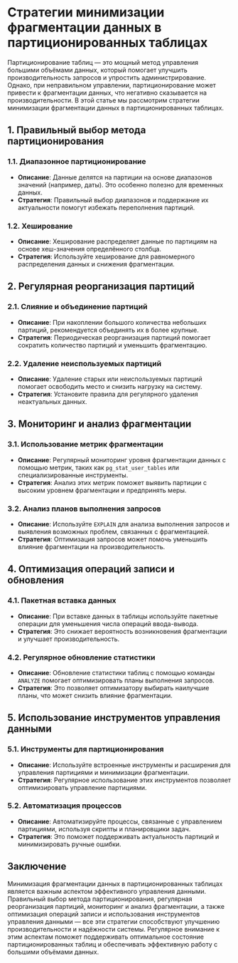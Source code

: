 # Стратегии минимизации фрагментации данных в партиционированных таблицах

Партиционирование таблиц — это мощный метод управления большими объёмами данных, который помогает улучшить производительность запросов и упростить администрирование. Однако, при неправильном управлении, партиционирование может привести к фрагментации данных, что негативно сказывается на производительности. В этой статье мы рассмотрим стратегии минимизации фрагментации данных в партиционированных таблицах.

## 1. **Правильный выбор метода партиционирования**

### 1.1. **Диапазонное партиционирование**

- **Описание**: Данные делятся на партиции на основе диапазонов значений (например, даты). Это особенно полезно для временных данных.
- **Стратегия**: Правильный выбор диапазонов и поддержание их актуальности помогут избежать переполнения партиций.

### 1.2. **Хеширование**

- **Описание**: Хеширование распределяет данные по партициям на основе хеш-значения определённого столбца.
- **Стратегия**: Используйте хеширование для равномерного распределения данных и снижения фрагментации.

## 2. **Регулярная реорганизация партиций**

### 2.1. **Слияние и объединение партиций**

- **Описание**: При накоплении большого количества небольших партиций, рекомендуется объединять их в более крупные.
- **Стратегия**: Периодическая реорганизация партиций помогает сократить количество партиций и уменьшить фрагментацию.

### 2.2. **Удаление неиспользуемых партиций**

- **Описание**: Удаление старых или неиспользуемых партиций помогает освободить место и снизить нагрузку на систему.
- **Стратегия**: Установите правила для регулярного удаления неактуальных данных.

## 3. **Мониторинг и анализ фрагментации**

### 3.1. **Использование метрик фрагментации**

- **Описание**: Регулярный мониторинг уровня фрагментации данных с помощью метрик, таких как `pg_stat_user_tables` или специализированные инструменты.
- **Стратегия**: Анализ этих метрик поможет выявить партиции с высоким уровнем фрагментации и предпринять меры.

### 3.2. **Анализ планов выполнения запросов**

- **Описание**: Используйте `EXPLAIN` для анализа выполнения запросов и выявления возможных проблем, связанных с фрагментацией.
- **Стратегия**: Оптимизация запросов может помочь уменьшить влияние фрагментации на производительность.

## 4. **Оптимизация операций записи и обновления**

### 4.1. **Пакетная вставка данных**

- **Описание**: При вставке данных в таблицы используйте пакетные операции для уменьшения числа операций ввода-вывода.
- **Стратегия**: Это снижает вероятность возникновения фрагментации и улучшает производительность.

### 4.2. **Регулярное обновление статистики**

- **Описание**: Обновление статистики таблиц с помощью команды `ANALYZE` помогает оптимизировать планы выполнения запросов.
- **Стратегия**: Это позволяет оптимизатору выбирать наилучшие планы, что может снизить влияние фрагментации.

## 5. **Использование инструментов управления данными**

### 5.1. **Инструменты для партиционирования**

- **Описание**: Используйте встроенные инструменты и расширения для управления партициями и минимизации фрагментации.
- **Стратегия**: Регулярное использование этих инструментов позволяет оптимизировать управление партициями.

### 5.2. **Автоматизация процессов**

- **Описание**: Автоматизируйте процессы, связанные с управлением партициями, используя скрипты и планировщики задач.
- **Стратегия**: Это поможет поддерживать актуальность партиций и минимизировать ручные ошибки.

## Заключение

Минимизация фрагментации данных в партиционированных таблицах является важным аспектом эффективного управления данными. Правильный выбор метода партиционирования, регулярная реорганизация партиций, мониторинг и анализ фрагментации, а также оптимизация операций записи и использования инструментов управления данными — все эти стратегии способствуют улучшению производительности и надёжности системы. Регулярное внимание к этим аспектам поможет поддерживать оптимальное состояние партиционированных таблиц и обеспечивать эффективную работу с большими объёмами данных.
